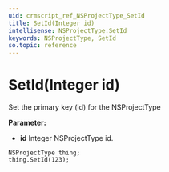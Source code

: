 ```yaml
---
uid: crmscript_ref_NSProjectType_SetId
title: SetId(Integer id)
intellisense: NSProjectType.SetId
keywords: NSProjectType, SetId
so.topic: reference
---
```


# SetId(Integer id)

Set the primary key (id) for the NSProjectType

**Parameter:** 
 - **id** Integer NSProjectType id.

```crmscript
NSProjectType thing;
thing.SetId(123);
```

